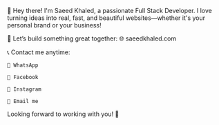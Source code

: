 👋 Hey there! I'm Saeed Khaled, a passionate Full Stack Developer.
I love turning ideas into real, fast, and beautiful websites—whether it's your personal brand or your business!

💼 Let’s build something great together:
🌐 saeedkhaled.com

📞 Contact me anytime:

    📱 WhatsApp

    📘 Facebook

    📸 Instagram

    📧 Email me

Looking forward to working with you! 🚀
